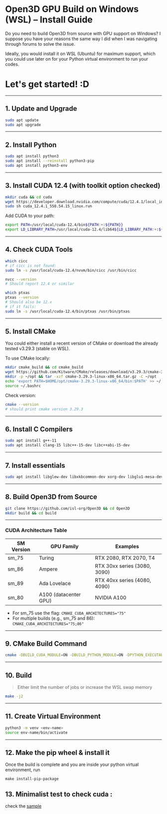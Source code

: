 # Open3D GPU Build on Windows (WSL) – Install Guide

Do you need to build Open3D from source with GPU support on Windows? I suppose you have your reasons the same way I did when I was navigating through forums to solve the issue.

Ideally, you would install it on WSL (Ubuntu) for maximum support, which you could use later on for your Python virtual environment to run your codes.

# Let's get started! :D

---

## 1. Update and Upgrade

```bash
sudo apt update
sudo apt upgrade
```

---

## 2. Install Python

```bash
sudo apt install python3
sudo apt install --reinstall python3-pip
sudo apt install python3-env
```
---

## 3. Install CUDA 12.4 (with toolkit option checked)

```bash
mkdir cuda && cd cuda
wget https://developer.download.nvidia.com/compute/cuda/12.4.1/local_installers/cuda_12.4.1_550.54.15_linux.run
sudo sh cuda_12.4.1_550.54.15_linux.run
```

Add CUDA to your path:

```bash
export PATH=/usr/local/cuda-12.4/bin${PATH:+:${PATH}}
export LD_LIBRARY_PATH=/usr/local/cuda-12.4/lib64${LD_LIBRARY_PATH:+:${LD_LIBRARY_PATH}}
```

---

## 4. Check CUDA Tools

```bash
which cicc
# if cicc is not found:
sudo ln -s /usr/local/cuda-12.4/nvvm/bin/cicc /usr/bin/cicc

nvcc --version
# Should report 12.4 or similar

which ptxas
ptxas --version
# Should also be 12.x
# if it fails:
sudo ln -s /usr/local/cuda-12.4/bin/ptxas /usr/bin/ptxas
```

---

## 5. Install CMake

You could either install a recent version of CMake or download the already tested v3.29.3 (stable on WSL).

To use CMake locally:

```bash
mkdir cmake_build && cd cmake_build
wget https://github.com/Kitware/CMake/releases/download/v3.29.3/cmake-3.29.3-linux-x86_64.tar.gz
mkdir -p ~/opt && tar -xzf cmake-3.29.3-linux-x86_64.tar.gz -C ~/opt
echo 'export PATH=$HOME/opt/cmake-3.29.3-linux-x86_64/bin:$PATH' >> ~/.bashrc
source ~/.bashrc
```

Check version:

```bash
cmake --version
# should print cmake version 3.29.3
```

---

## 6. Install C Compilers

```bash
sudo apt install g++-11
sudo apt install clang-15 libc++-15-dev libc++abi-15-dev
```

---

## 7. Install essentials

```bash
sudo apt install libglew-dev libxkbcommon-dev xorg-dev libglu1-mesa-dev ibwayland-dev

```

---

## 8. Build Open3D from Source

```bash
git clone https://github.com/isl-org/Open3D && cd Open3D
mkdir build && cd build
```

---

### CUDA Architecture Table

| SM Version | GPU Family      | Examples                        |
|------------|----------------|---------------------------------|
| sm_75      | Turing         | RTX 2080, RTX 2070, T4          |
| sm_86      | Ampere         | RTX 30xx series (3080, 3090)    |
| sm_89      | Ada Lovelace   | RTX 40xx series (4080, 4090)    |
| sm_80      | A100 (datacenter GPU) | NVIDIA A100           |

- For sm_75 use the flag: `CMAKE_CUDA_ARCHITECTURES="75"`
- For multiple builds (e.g., sm_75 and 86): `CMAKE_CUDA_ARCHITECTURES="75;86"`

---

## 9. CMake Build Command

```bash
cmake -DBUILD_CUDA_MODULE=ON -DBUILD_PYTHON_MODULE=ON -DPYTHON_EXECUTABLE=$(which python) -D CUDA_TOOLKIT_ROOT_DIR="/usr/local/cuda-12.4" -DCMAKE_INSTALL_PREFIX=~/open3d_install -D CUDA_TOOLKIT_ROOT_DIR="/usr/local/cuda-12.4" -D CMAKE_CUDA_ARCHITECTURES="86;89" -DBUILD_GUI=ON -DCMAKE_CUDA_COMPILER=/usr/local/cuda-12.4/bin/nvcc ..
```

---

## 10. Build

> Either limit the number of jobs or increase the WSL swap memory

```bash
make -j2
```
---

## 11. Create Virtual Environment

```bash
python3 -m venv <env-name>
source env-name/bin/activate
```
---
## 12. Make the pip wheel & install it
Once the build is complete and you are inside your python virtual environment, run 
```
make install-pip-package
```
## 13. Minimalist test to check cuda :
check the [sample](/test.py)
